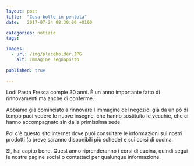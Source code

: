 ```yaml
---
layout: post
title:  "Cosa bolle in pentola"
date:   2017-07-24 08:30:00 +0100

categories: notizie
tags: 

images:
  - url: /img/placeholder.JPG
    alt: Immagine segnaposto
    
published: true
    
---
```

Lodi Pasta Fresca compie 30 anni. È un anno importante fatto di rinnovamenti ma anche di conferme.

Abbiamo già cominciato a rinnovare l'immagine del negozio: già da un pò di tempo puoi vedere le nuove insegne, che hanno sostituito le vecchie, che ci hanno accompagnato sin dalla primissima sede.
<!--continua-->

Poi c'è questo sito internet dove puoi consultare le informazioni sui nostri prodotti (a breve saranno disponibili più schede) e sui corsi di cucina.

Sì, hai capito bene. Quest anno riprenderanno i corsi di cucina, quindi segui le nostre pagine social o contattaci per qualunque informazione.
